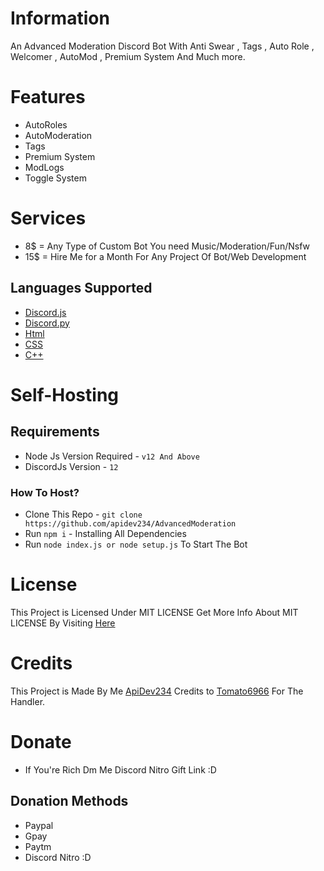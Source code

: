 # Information
An Advanced Moderation Discord Bot With Anti Swear , Tags , Auto Role , Welcomer , AutoMod , Premium System And Much more.


# Features
- AutoRoles
- AutoModeration
- Tags
- Premium System
- ModLogs
- Toggle System

# Services

- 8$ = Any Type of Custom Bot You need Music/Moderation/Fun/Nsfw 
- 15$ = Hire Me for a Month For Any Project Of Bot/Web Development 

## Languages Supported 
- [Discord.js](https://github.com/discordjs/discord.js)
- [Discord.py](https://github.com/Rapptz/discord.py)
- [Html](https://html.spec.whatwg.org/)
- [CSS](https://devdocs.io/css/)
- [C++](https://www.cplusplus.com/doc/tutorial/)

# Self-Hosting 

## Requirements

- Node Js Version Required - `v12 And Above `
- DiscordJs Version - `12`

### How To Host?

- Clone This Repo - ` git clone https://github.com/apidev234/AdvancedModeration `
- Run ` npm i ` - Installing All Dependencies
- Run ` node index.js or node setup.js ` To Start The Bot

# License

This Project is Licensed Under MIT LICENSE
Get More Info About MIT LICENSE By Visiting [Here](https://en.wikipedia.org/wiki/MIT_License)

# Credits

This Project is Made By Me [ApiDev234](https://github.com/apidev234)
Credits to [Tomato6966](https://github.com/Tomato6966) For The Handler.


# Donate

- If You're Rich Dm Me Discord Nitro Gift Link :D
## Donation Methods

- Paypal
- Gpay
- Paytm 
- Discord Nitro :D





